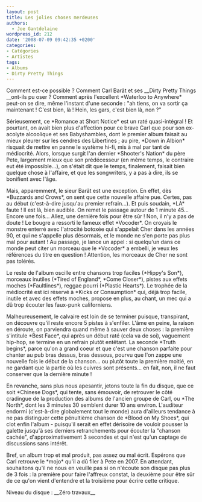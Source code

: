 ```yaml
---
layout: post
title: Les jolies choses merdeuses
authors:
  - Joe Gantdelaine
wordpress_id: 212
date: '2008-07-09 09:42:35 +0200'
categories:
- Catégories
- Artistes
tags:
- Albums
- Dirty Pretty Things
---
```

<p>Comment est-ce possible ? Comment Carl Barât et ses __Dirty Pretty Things __ont-ils pu oser ? Comment après l'excellent *Waterloo to Anywhere* peut-on se dire, même l'instant d'une seconde : "ah tiens, on va sortir ça maintenant ! C'est bien, là ! Hein, les gars, c'est bien là, non ?"</p>
<p>Sérieusement, ce *Romance at Short Notice* est un raté quasi-intégral ! Et pourtant, on avait bien plus d'affection pour ce brave Carl que pour son ex-acolyte alcoolique et ses Babyshambles, dont le premier album faisait au mieux pleurer sur les cendres des Libertines ; au pire, *Down in Albion* risquait de mettre en panne le système hi-fi, mis à mal par tant de médiocrité. Alors, lorsque surgit l'an dernier *Shooter's Nation* du père Pete, largement mieux que son prédécesseur (en même temps, le contraire eut été impossible...), on s'était dit que le temps, finalement, faisait bien quelque chose à l'affaire, et que les songwriters, y a pas à dire, ils se bonifient avec l'âge.</p>
<p>Mais, apparemment, le sieur Barât est une exception. En effet, dès *Buzzards and Crows*, on sent que cette nouvelle affaire pue. Certes, pas au début (c'est-à-dire jusqu'au premier refrain...). Et puis soudain, *LA* faute ! Il est là, bien audible. On remet le passage autour de 1 minute 45... Encore une fois... Allez, une dernière fois pour être sûr ! Non, il n'y a pas de doute ! Le bougre a ressorti le fameux effet *Vocoder*. On croyais le monstre enterré avec l'atrocité botoxée qui s'appelait Cher dans les années 90, et qui ne s'appelle plus désormais, et le monde ne s'en porte pas plus mal pour autant ! Au passage, je lance un appel : si quelqu'un dans ce monde peut citer un morceau que le *Vocoder* a embelli, je veux les références du titre en question ! Attention, les morceaux de Cher ne sont pas tolérés.</p>
<p>Le reste de l'album oscille entre chansons trop faciles (*Hippy's Son*), morceaux inutiles (*Tired of England*, *Come Closer*), pistes aux effets moches (*Faultlines*), reggae pourri (*Plastic Hearts*). Le trophée de la médiocrité est ici réservé à *Kicks or Consumption* qui, déjà trop facile, inutile et avec des effets moches, propose en plus, au chant, un mec qui a dû trop écouter les faux-punk californiens.</p>
<p>Malheureusement, le calvaire est loin de se terminer puisque, transpirant, on découvre qu'il reste encore 5 pistes à s'enfiler. L'âme en peine, la raison en déroute, on parviendra quand même à sauver deux choses : la première s'intitule *Best Face*, qui après un début raté (cela va de soi), vaguement hip-hop, se termine en un refrain plutôt entêtant. La seconde *Truth begins*, parce qu'on a grand coeur et que c'est une chanson parfaite pour chanter au pub bras dessus, bras dessous, pourvu que l'on zappe une nouvelle fois le début de la chanson... ou plutôt toute la première moitié, en ne gardant que la partie où les cuivres sont présents... en fait, non, il ne faut conserver que la dernière minute !</p>
<p>En revanche, sans plus nous apesantir, jetons toute la fin du disque, que ce soit *Chinese Dogs*, qui tente, sans émouvoir, de retrouver le côté cradingue de la production des albums de l'ancien groupe de Carl, ou *The North*, dont les 3 minutes 30 semblent durer 10 ans environ. L'auditeur endormi (c'est-à-dire globalement tout le monde) aura d'ailleurs tendance à ne pas distinguer cette pénultième chanson de *Blood on My Shoes*, qui clot enfin l'album - puisqu'il serait en effet dérisoire de vouloir pousser la galette jusqu'à ses derniers retranchements pour écouter la "chanson cachée", d'approximativement 3 secondes et qui n'est qu'un captage de discussions sans intérêt.</p>
<p>Bref, un album trop et mal produit, pas assez ou mal écrit. Espérons que Carl retrouve le *mojo* qu'il a dû filer à Pete en 2007. En attendant, souhaitons qu'il ne nous en veuille pas si on n'écoute son disque pas plus de 3 fois : la première pour faire l'affreux constat, la deuxième pour être sûr de ce qu'on vient d'entendre et la troisième pour écrire cette critique.</p>
<p>Niveau du disque : __Zéro travaux__</p>
